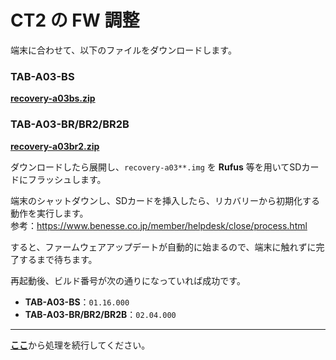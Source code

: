 # CT2 の FW 調整

端末に合わせて、以下のファイルをダウンロードします。

### TAB-A03-BS

[**recovery-a03bs.zip**](https://github.com/s1204IT/CPadGmsSystem/releases/download/latest/recovery-a03bs.zip)

### TAB-A03-BR/BR2/BR2B

[**recovery-a03br2.zip**](https://github.com/s1204IT/CPadGmsSystem/releases/download/latest/recovery-a03br2.zip)

ダウンロードしたら展開し、`recovery-a03**.img` を **Rufus** 等を用いてSDカードにフラッシュします。

端末のシャットダウンし、SDカードを挿入したら、リカバリーから初期化する動作を実行します。  
参考：<https://www.benesse.co.jp/member/helpdesk/close/process.html>

すると、ファームウェアアップデートが自動的に始まるので、端末に触れずに完了するまで待ちます。

再起動後、ビルド番号が次の通りになっていれば成功です。

- **TAB-A03-BS**：`01.16.000`
- **TAB-A03-BR/BR2/BR2B**：`02.04.000`

---

[**ここ**](CT2.md)から処理を続行してください。
